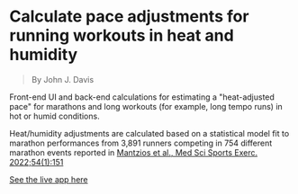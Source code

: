 # Calculate pace adjustments for running workouts in heat and humidity

>By John J. Davis

Front-end UI and back-end calculations for estimating a "heat-adjusted pace" for marathons and long workouts (for example, long tempo runs) in hot or humid conditions.  

Heat/humidity adjustments are calculated based on a statistical model fit to marathon performances from 3,891 runners competing in 754 different marathon events reported in [Mantzios et al., Med Sci Sports Exerc. 2022;54(1):151](https://pubmed.ncbi.nlm.nih.gov/34652333/)  

[See the live app here](https://apps.runningwritings.com/heat-adjusted-pace/)